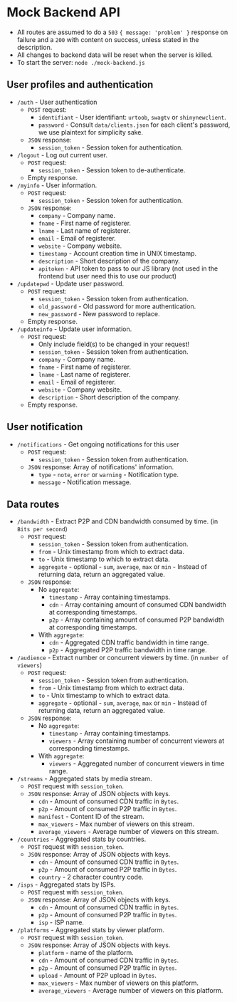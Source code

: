 # Mock Backend API
- All routes are assumed to do a `503` `{ message: 'problem' }` response on failure and a `200` with content on success, unless stated in the description.
- All changes to backend data will be reset when the server is killed.
- To start the server: `node ./mock-backend.js`

## User profiles and authentication
- `/auth` - User authentication
  - `POST` request:
    - `identifiant` - User identifiant: `urtoob`, `swagtv` or `shinynewclient`.
    - `password` - Consult `data/clients.json` for each client's password, we use plaintext for simplicity sake.
  - `JSON` response:
    - `session_token` - Session token for authentication.
- `/logout` - Log out current user.
  - `POST` request:
    - `session_token` - Session token to de-authenticate.
  - Empty response.
- `/myinfo` - User information.
  - `POST` request:
    - `session_token` - Session token for authentication.
  - `JSON` response:
    - `company` - Company name.
    - `fname` - First name of registerer.
    - `lname` - Last name of registerer.
    - `email` - Email of registerer.
    - `website` - Company website.
    - `timestamp` - Account creation time in UNIX timestamp.
    - `description` - Short description of the company.
    - `apitoken` - API token to pass to our JS library (not used in the frontend but user need this to use our product)
- `/updatepwd` - Update user password.
  - `POST` request:
    - `session_token` - Session token from authentication.
    - `old_password` - Old password for more authentication.
    - `new_password` - New password to replace.
  - Empty response.
- `/updateinfo` - Update user information.
  - `POST` request:
    - Only include field(s) to be changed in your request!
    - `session_token` - Session token from authentication.
    - `company` - Company name.
    - `fname` - First name of registerer.
    - `lname` - Last name of registerer.
    - `email` - Email of registerer.
    - `website` - Company website.
    - `description` - Short description of the company.
  - Empty response.

## User notification
- `/notifications` - Get ongoing notifications for this user
  - `POST` request:
    - `session_token` - Session token from authentication.
  - `JSON` response: Array of notifications' information.
    - `type` - `note`, `error` or `warning` - Notification type.
    - `message` - Notification message.

## Data routes
- `/bandwidth` - Extract P2P and CDN bandwidth consumed by time. (in `Bits per second`)
  - `POST` request:
    - `session_token` - Session token from authentication.
    - `from` - Unix timestamp from which to extract data.
    - `to` - Unix timestamp to which to extract data.
    - `aggregate` - optional - `sum`, `average`, `max` or `min` - Instead of returning data, return an aggregated value.
  - `JSON` response:
    - No `aggregate`:
      - `timestamp` - Array containing timestamps.
      - `cdn` - Array containing amount of consumed CDN bandwidth at corresponding timestamps.
      - `p2p` - Array containing amount of consumed P2P bandwidth at corresponding timestamps.
    - With `aggregate`:
      - `cdn` - Aggregated CDN traffic bandwidth in time range.
      - `p2p` - Aggregated P2P traffic bandwidth in time range.
- `/audience` - Extract number or concurrent viewers by time. (in `number of viewers`)
  - `POST` request:
    - `session_token` - Session token from authentication.
    - `from` - Unix timestamp from which to extract data.
    - `to` - Unix timestamp to which to extract data.
    - `aggregate` - optional - `sum`, `average`, `max` or `min` - Instead of returning data, return an aggregated value.
  - `JSON` response:
    - No `aggregate`:
      - `timestamp` - Array containing timestamps.
      - `viewers` - Array containing number of concurrent viewers at corresponding timestamps.
    - With `aggregate`:
      - `viewers` - Aggregated number of concurrent viewers in time range.
- `/streams` - Aggregated stats by media stream.
  - `POST` request with `session_token`.
  - `JSON` response: Array of JSON objects with keys.
    - `cdn` - Amount of consumed CDN traffic in `Bytes`.
    - `p2p` - Amount of consumed P2P traffic in `Bytes`.
    - `manifest` - Content ID of the stream.
    - `max_viewers` - Max number of viewers on this stream.
    - `average_viewers` - Average number of viewers on this stream.
- `/countries` - Aggregated stats by countries.
  - `POST` request with `session_token`.
  - `JSON` response: Array of JSON objects with keys.
    - `cdn` - Amount of consumed CDN traffic in `Bytes`.
    - `p2p` - Amount of consumed P2P traffic in `Bytes`.
    - `country` - 2 character country code.
- `/isps` - Aggregated stats by ISPs.
  - `POST` request with `session_token`.
  - `JSON` response: Array of JSON objects with keys.
    - `cdn` - Amount of consumed CDN traffic in `Bytes`.
    - `p2p` - Amount of consumed P2P traffic in `Bytes`.
    - `isp` - ISP name.
- `/platforms` - Aggregated stats by viewer platform.
  - `POST` request with `session_token`.
  - `JSON` response: Array of JSON objects with keys.
    - `platform` -  name of the platform.
    - `cdn` - Amount of consumed CDN traffic in `Bytes`.
    - `p2p` - Amount of consumed P2P traffic in `Bytes`.
    - `upload` - Amount of P2P upload in `Bytes`.
    - `max_viewers` - Max number of viewers on this platform.
    - `average_viewers` - Average number of viewers on this platform.
